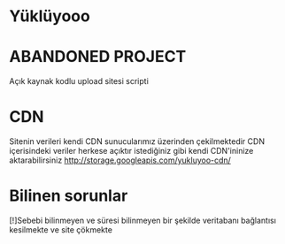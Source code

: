 # Yüklüyooo
# ABANDONED PROJECT
Açık kaynak kodlu upload sitesi scripti

# CDN
Sitenin verileri kendi CDN sunucularımız üzerinden çekilmektedir CDN içerisindeki veriler herkese açıktır istediğiniz gibi kendi CDN'ininize aktarabilirsiniz
http://storage.googleapis.com/yukluyoo-cdn/

# Bilinen sorunlar
[!]Sebebi bilinmeyen ve süresi bilinmeyen bir şekilde veritabanı bağlantısı kesilmekte ve site çökmekte
